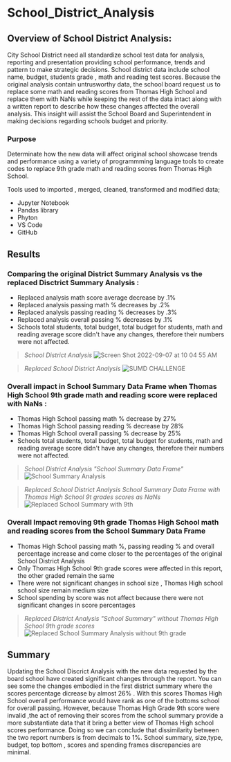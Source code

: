 # School_District_Analysis

## Overview of School District Analysis:

City School District need all standardize school test data for analysis, reporting and presentation providing school performance, trends and pattern to make strategic decisions. School district data include school name, budget, students grade , math and reading test scores. Because the original analysis contain untrusworthy data, the school board request us to replace some math and reading scores from Thomas High School and replace them with NaNs while keeping the rest of the data intact along with a written report to describe how these changes affected the overall analysis. This insight will assist the School Board and Superintendent in making decisions regarding schools budget and priority.


### Purpose

Determinate how the new data will affect original school showcase trends and performance using a variety of programmming language tools to create codes to replace 9th grade math and reading scores from Thomas High School.


Tools used to imported , merged, cleaned, transformed and modified data;

- Jupyter Notebook
- Pandas library 
- Phyton 
- VS Code
- GitHub

## Results

### Comparing the original District Summary Analysis vs the replaced Disctrict Summary Analysis :

- Replaced analysis math score average decrease by .1%
- Replaced analysis passing math % decreases by .2%
- Replaced analysis passing reading % decreases by .3%
- Replaced analysis overall passing % decreases by .1%
- Schools total students, total budget, total budget for students, math and reading average score didn't have any changes, therefore their numbers were not affected.


> *School District Analysis*
![Screen Shot 2022-09-07 at 10 04 55 AM](https://user-images.githubusercontent.com/110786136/188913298-1b3ef3ba-4b69-4648-9a71-a9f715d8bb61.png)

> *Replaced School District Analysis*
![SUMD CHALLENGE](https://user-images.githubusercontent.com/110786136/188914257-bb517d28-2124-454a-8958-b13af02909e0.png)


### Overall impact in School Summary Data Frame when Thomas High School 9th grade math and reading score were replaced with NaNs :

- Thomas High School passing math % decrease by 27%
- Thomas High School passing reading % decrease by 28%
- Thomas High School overall passing % decrease by 25%
- Schools total students, total budget, total budget for students, math and reading average score didn't have any changes, therefore their numbers were not affected.

> *School District Analysis "School Summary Data Frame"*
![School Summary Analysis](https://user-images.githubusercontent.com/110786136/188947416-9bb8eb63-4d9a-4c39-baee-2ec2eed2c6c4.png)

> *Replaced School District Analysis School Summary Data Frame with Thomas High School 9t grades scores as NaNs*
![Replaced School Summary with 9th](https://user-images.githubusercontent.com/110786136/188947490-909b31d5-224e-4748-8e4d-a00a9821f6cb.png)


### Overall Impact removing 9th grade Thomas High School math and reading scores from the School Summary Data Frame

- Thomas High School passing math %, passing reading % and overall percentage increase and come closer to the percentages of the original School District Analysis
- Only Thomas High School 9th grade scores were affected in this report, the other graded remain the same
- There were not significant changes in school size , Thomas High school school size remain medium size
- School spending by score was not affect because there were not significant changes in score percentages 

> *Replaced District Analysis "School Summary" without Thomas High School 9th grade scores*
![Replaced School Summary Analysis without 9th grade](https://user-images.githubusercontent.com/110786136/188953737-9b733679-e922-43f4-b2f2-2bfd23f30c78.png)

## Summary

Updating the School Discrict Analysis with the new data requested by the board school have created significant changes through the report. You can see some the changes embodied in the first district summary where the scores percentage dicrease by almost 26% . With this scores Thomas High School overall performance would have rank as one of the bottoms school for overall passing. However, because Thomas High Grade 9th score were invalid ,the act of removing their scores from the school summary provide a more substantiate data that it bring a better view of Thomas High school scores performance. Doing so we can conclude that dissimilarity between the two report numbers is from decimals to 1%. School summary, size,type, budget, top bottom , scores and spending frames discrepancies are minimal.



